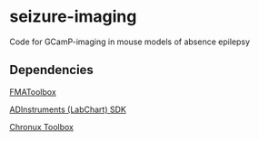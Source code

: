 # seizure-imaging
Code for GCamP-imaging in mouse models of absence epilepsy

## Dependencies
[FMAToolbox](https://github.com/michael-zugaro/FMAToolbox)

[ADInstruments (LabChart) SDK](https://github.com/JimHokanson/adinstruments_sdk_matlab)

[Chronux Toolbox](https://github.com/jsiegle/chronux)
